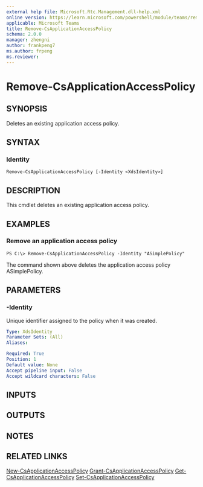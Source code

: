 ```yaml
---
external help file: Microsoft.Rtc.Management.dll-help.xml
online version: https://learn.microsoft.com/powershell/module/teams/remove-csapplicationaccesspolicy
applicable: Microsoft Teams
title: Remove-CsApplicationAccessPolicy
schema: 2.0.0
manager: zhengni
author: frankpeng7
ms.author: frpeng
ms.reviewer:
---
```


# Remove-CsApplicationAccessPolicy

## SYNOPSIS

Deletes an existing application access policy.

## SYNTAX

### Identity

```
Remove-CsApplicationAccessPolicy [-Identity <XdsIdentity>]
```

## DESCRIPTION

This cmdlet deletes an existing application access policy.

## EXAMPLES

### Remove an application access policy

```
PS C:\> Remove-CsApplicationAccessPolicy -Identity "ASimplePolicy"
```

The command shown above deletes the application access policy ASimplePolicy.

## PARAMETERS

### -Identity

Unique identifier assigned to the policy when it was created.

```yaml
Type: XdsIdentity
Parameter Sets: (All)
Aliases: 

Required: True
Position: 1
Default value: None
Accept pipeline input: False
Accept wildcard characters: False
```

## INPUTS

## OUTPUTS

## NOTES

## RELATED LINKS

[New-CsApplicationAccessPolicy](New-CsApplicationAccessPolicy.md)
[Grant-CsApplicationAccessPolicy](Grant-CsApplicationAccessPolicy.md)
[Get-CsApplicationAccessPolicy](Get-CsApplicationAccessPolicy.md)
[Set-CsApplicationAccessPolicy](Set-CsApplicationAccessPolicy.md)
